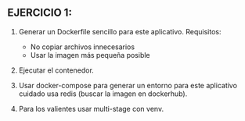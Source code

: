 ## EJERCICIO 1:

1. Generar un Dockerfile sencillo para este aplicativo. Requisitos:
    - No copiar archivos innecesarios
    - Usar la imagen más pequeña posible

2. Ejecutar el contenedor.

3. Usar docker-compose para generar un entorno para este aplicativo cuidado usa redis (buscar la imagen en dockerhub).

4. Para los valientes usar multi-stage con venv.
